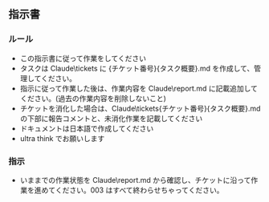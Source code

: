 ## 指示書

### ルール

- この指示書に従って作業をしてください
- タスクは Claude\tickets に {チケット番号}{タスク概要}.md を作成して、管理してください。
- 指示に従って作業した後は、作業内容を Claude\report.md に記載追加してください。(過去の作業内容を削除しないこと)
- チケットを消化した場合は、Claude\tickets\{チケット番号}{タスク概要}.md の下部に報告コメントと、未消化作業を記載してください
- ドキュメントは日本語で作成してください
- ultra think でお願いします

### 指示

- いままでの作業状態を Claude\report.md から確認し、チケットに沿って作業を進めてください。003 はすべて終わらせちゃってください。
